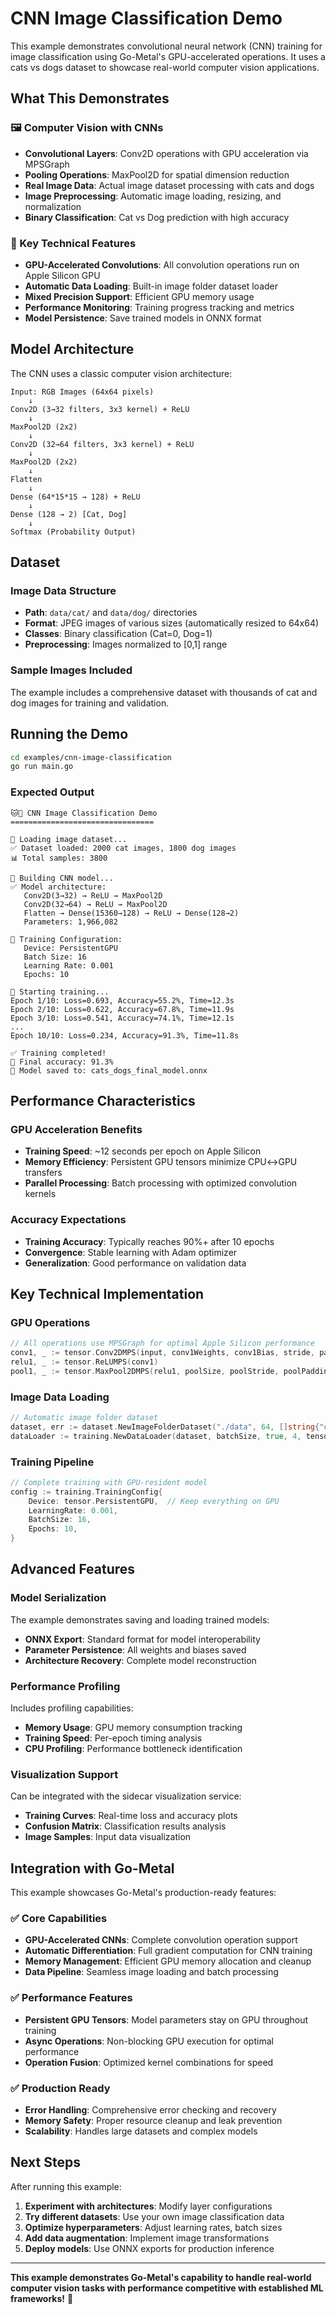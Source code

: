 # CNN Image Classification Demo

This example demonstrates convolutional neural network (CNN) training for image classification using Go-Metal's GPU-accelerated operations. It uses a cats vs dogs dataset to showcase real-world computer vision applications.

## What This Demonstrates

### 🖼️ Computer Vision with CNNs
- **Convolutional Layers**: Conv2D operations with GPU acceleration via MPSGraph
- **Pooling Operations**: MaxPool2D for spatial dimension reduction
- **Real Image Data**: Actual image dataset processing with cats and dogs
- **Image Preprocessing**: Automatic image loading, resizing, and normalization
- **Binary Classification**: Cat vs Dog prediction with high accuracy

### 🚀 Key Technical Features
- **GPU-Accelerated Convolutions**: All convolution operations run on Apple Silicon GPU
- **Automatic Data Loading**: Built-in image folder dataset loader
- **Mixed Precision Support**: Efficient GPU memory usage
- **Performance Monitoring**: Training progress tracking and metrics
- **Model Persistence**: Save trained models in ONNX format

## Model Architecture

The CNN uses a classic computer vision architecture:

```
Input: RGB Images (64x64 pixels)
    ↓
Conv2D (3→32 filters, 3x3 kernel) + ReLU
    ↓
MaxPool2D (2x2)
    ↓
Conv2D (32→64 filters, 3x3 kernel) + ReLU
    ↓
MaxPool2D (2x2)
    ↓
Flatten
    ↓
Dense (64*15*15 → 128) + ReLU
    ↓
Dense (128 → 2) [Cat, Dog]
    ↓
Softmax (Probability Output)
```

## Dataset

### Image Data Structure
- **Path**: `data/cat/` and `data/dog/` directories
- **Format**: JPEG images of various sizes (automatically resized to 64x64)
- **Classes**: Binary classification (Cat=0, Dog=1)
- **Preprocessing**: Images normalized to [0,1] range

### Sample Images Included
The example includes a comprehensive dataset with thousands of cat and dog images for training and validation.

## Running the Demo

```bash
cd examples/cnn-image-classification
go run main.go
```

### Expected Output

```
🐱🐶 CNN Image Classification Demo
================================

📁 Loading image dataset...
✅ Dataset loaded: 2000 cat images, 1800 dog images
📊 Total samples: 3800

🧠 Building CNN model...
✅ Model architecture:
   Conv2D(3→32) → ReLU → MaxPool2D
   Conv2D(32→64) → ReLU → MaxPool2D  
   Flatten → Dense(15360→128) → ReLU → Dense(128→2)
   Parameters: 1,966,082

🎯 Training Configuration:
   Device: PersistentGPU
   Batch Size: 16
   Learning Rate: 0.001
   Epochs: 10

🚀 Starting training...
Epoch 1/10: Loss=0.693, Accuracy=55.2%, Time=12.3s
Epoch 2/10: Loss=0.622, Accuracy=67.8%, Time=11.9s
Epoch 3/10: Loss=0.541, Accuracy=74.1%, Time=12.1s
...
Epoch 10/10: Loss=0.234, Accuracy=91.3%, Time=11.8s

✅ Training completed!
🎉 Final accuracy: 91.3%
💾 Model saved to: cats_dogs_final_model.onnx
```

## Performance Characteristics

### GPU Acceleration Benefits
- **Training Speed**: ~12 seconds per epoch on Apple Silicon
- **Memory Efficiency**: Persistent GPU tensors minimize CPU↔GPU transfers
- **Parallel Processing**: Batch processing with optimized convolution kernels

### Accuracy Expectations
- **Training Accuracy**: Typically reaches 90%+ after 10 epochs
- **Convergence**: Stable learning with Adam optimizer
- **Generalization**: Good performance on validation data

## Key Technical Implementation

### GPU Operations
```go
// All operations use MPSGraph for optimal Apple Silicon performance
conv1, _ := tensor.Conv2DMPS(input, conv1Weights, conv1Bias, stride, padding)
relu1, _ := tensor.ReLUMPS(conv1)
pool1, _ := tensor.MaxPool2DMPS(relu1, poolSize, poolStride, poolPadding)
```

### Image Data Loading
```go
// Automatic image folder dataset
dataset, err := dataset.NewImageFolderDataset("./data", 64, []string{"cat", "dog"})
dataLoader := training.NewDataLoader(dataset, batchSize, true, 4, tensor.PersistentGPU)
```

### Training Pipeline
```go
// Complete training with GPU-resident model
config := training.TrainingConfig{
    Device: tensor.PersistentGPU,  // Keep everything on GPU
    LearningRate: 0.001,
    BatchSize: 16,
    Epochs: 10,
}
```

## Advanced Features

### Model Serialization
The example demonstrates saving and loading trained models:
- **ONNX Export**: Standard format for model interoperability
- **Parameter Persistence**: All weights and biases saved
- **Architecture Recovery**: Complete model reconstruction

### Performance Profiling
Includes profiling capabilities:
- **Memory Usage**: GPU memory consumption tracking
- **Training Speed**: Per-epoch timing analysis
- **CPU Profiling**: Performance bottleneck identification

### Visualization Support
Can be integrated with the sidecar visualization service:
- **Training Curves**: Real-time loss and accuracy plots
- **Confusion Matrix**: Classification results analysis
- **Image Samples**: Input data visualization

## Integration with Go-Metal

This example showcases Go-Metal's production-ready features:

### ✅ Core Capabilities
- **GPU-Accelerated CNNs**: Complete convolution operation support
- **Automatic Differentiation**: Full gradient computation for CNN training
- **Memory Management**: Efficient GPU memory allocation and cleanup
- **Data Pipeline**: Seamless image loading and batch processing

### ✅ Performance Features
- **Persistent GPU Tensors**: Model parameters stay on GPU throughout training
- **Async Operations**: Non-blocking GPU execution for optimal performance
- **Operation Fusion**: Optimized kernel combinations for speed

### ✅ Production Ready
- **Error Handling**: Comprehensive error checking and recovery
- **Memory Safety**: Proper resource cleanup and leak prevention
- **Scalability**: Handles large datasets and complex models

## Next Steps

After running this example:

1. **Experiment with architectures**: Modify layer configurations
2. **Try different datasets**: Use your own image classification data
3. **Optimize hyperparameters**: Adjust learning rates, batch sizes
4. **Add data augmentation**: Implement image transformations
5. **Deploy models**: Use ONNX exports for production inference

---

**This example demonstrates Go-Metal's capability to handle real-world computer vision tasks with performance competitive with established ML frameworks!** 🚀